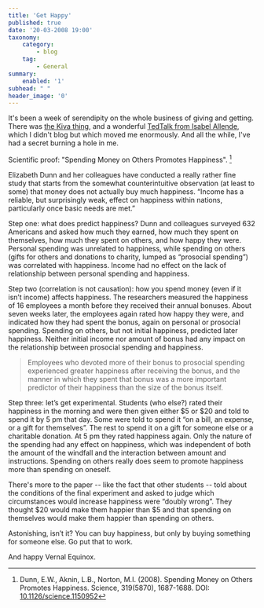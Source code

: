 ```yaml
---
title: 'Get Happy'
published: true
date: '20-03-2008 19:00'
taxonomy:
    category:
        - blog
    tag:
        - General
summary:
    enabled: '1'
subhead: " "
header_image: '0'
---
```


It's been a week of serendipity on the whole business of giving and getting. There was [the Kiva thing](http://jeremycherfas.net/blog/my-latest-folly/), and a wonderful [TedTalk from Isabel Allende](https://www.ted.com/talks/isabel_allende_tales_of_passion), which I didn't blog but which moved me enormously. And all the while, I've had a secret burning a hole in me.

Scientific proof: "Spending Money on Others Promotes Happiness". [^fn1]

Elizabeth Dunn and her colleagues have conducted a really rather fine study that starts from the somewhat counterintuitive observation (at least to some) that money does not actually buy much happiness. “Income has a reliable, but surprisingly weak, effect on happiness within nations, particularly once basic needs are met.”

Step one: what does predict happiness? Dunn and colleagues surveyed 632 Americans and asked how much they earned, how much they spent on themselves, how much they spent on others, and how happy they were. Personal spending was unrelated to happiness, while spending on others (gifts for others and donations to charity, lumped as “prosocial spending”) was correlated with happiness. Income had no effect on the lack of relationship between personal spending and happiness.

Step two (correlation is not causation): how you spend money (even if it isn’t income) affects happiness. The researchers measured the happiness of 16 employees a month before they received their annual bonuses. About seven weeks later, the employees again rated how happy they were, and indicated how they had spent the bonus, again on personal  or prosocial spending. Spending on others, but not initial happiness, predicted later happiness. Neither initial income nor amount of bonus had any impact on the relationship between prosocial spending and happiness.

> Employees who devoted more of their bonus to prosocial spending experienced greater happiness after receiving the bonus, and the manner in which they spent that bonus was a more important predictor of their happiness than the size of the bonus itself.

Step three: let’s get experimental. Students (who else?) rated their happiness in the morning and were then given either $5 or $20 and told to spend it by 5 pm that day. Some were told to spend it “on a bill, an expense, or a gift for themselves”. The rest to spend it on a gift for someone else or a charitable donation. At 5 pm they rated happiness again. Only the nature of the spending had any effect on happiness, which was independent of both the amount of the windfall and the interaction between amount and instructions. Spending on others really does seem to promote happiness more than spending on oneself.

There's more to the paper -- like the fact that other students -- told about the conditions of the final experiment and asked to judge which circumstances would increase  happiness were “doubly wrong”. They thought $20 would make them happier than $5 and that spending on themselves would make them happier than spending on others.

Astonishing, isn’t it? You can buy happiness, but only by buying something for someone else. Go put that to work.

And happy Vernal Equinox.

[^fn1]: Dunn, E.W., Aknin, L.B., Norton, M.I. (2008). Spending Money on Others Promotes Happiness. Science, 319(5870), 1687-1688. DOI: [10.1126/science.1150952](http://dx.doi.org/10.1126/science.1150952) 
